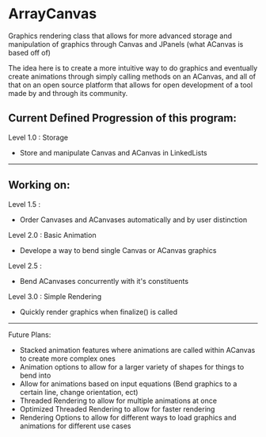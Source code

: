 # ArrayCanvas
Graphics rendering class that allows for more advanced storage and manipulation of graphics through Canvas and JPanels (what ACanvas is based off of)

The idea here is to create a more intuitive way to do graphics and eventually create animations through simply calling methods on an ACanvas, and all of that on an open source platform that allows for open development of a tool made by and through its community. 


Current Defined Progression of this program: 
--------------------------------------------------------------------------------
Level 1.0 :  Storage
- Store and manipulate Canvas and ACanvas in LinkedLists
--------------------------------------------------------------------------------

Working on: 
--------------------------------------------------------------------------------
Level 1.5 : 
- Order Canvases and ACanvases automatically and by user distinction

Level 2.0 :  Basic Animation
- Develope a way to bend single Canvas or ACanvas graphics

Level 2.5 : 
- Bend ACanvases concurrently with it's constituents 

Level 3.0 :  Simple Rendering
- Quickly render graphics when finalize() is called 
--------------------------------------------------------------------------------
Future Plans:
- Stacked animation features where animations are called within ACanvas to create more complex ones
- Animation options to allow for a larger variety of shapes for things to bend into 
- Allow for animations based on input equations (Bend graphics to a certain line, change orientation, ect)
- Threaded Rendering to allow for multiple animations at once
- Optimized Threaded Rendering to allow for faster rendering
- Rendering Options to allow for different ways to load graphics and animations for different use cases

